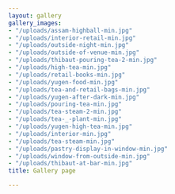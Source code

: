 ```yaml
---
layout: gallery
gallery_images:
- "/uploads/assam-highball-min.jpg"
- "/uploads/interior-retail-min.jpg"
- "/uploads/outside-night-min.jpg"
- "/uploads/outside-of-venue-min.jpg"
- "/uploads/thibaut-pouring-tea-2-min.jpg"
- "/uploads/high-tea-min.jpg"
- "/uploads/retail-books-min.jpg"
- "/uploads/yugen-food-min.jpg"
- "/uploads/tea-and-retail-bags-min.jpg"
- "/uploads/yugen-after-dark-min.jpg"
- "/uploads/pouring-tea-min.jpg"
- "/uploads/tea-steam-2-min.jpg"
- "/uploads/tea-_-plant-min.jpg"
- "/uploads/yugen-high-tea-min.jpg"
- "/uploads/interior-min.jpg"
- "/uploads/tea-steam-min.jpg"
- "/uploads/pastry-display-in-window-min.jpg"
- "/uploads/window-from-outside-min.jpg"
- "/uploads/thibaut-at-bar-min.jpg"
title: Gallery page

---
```


